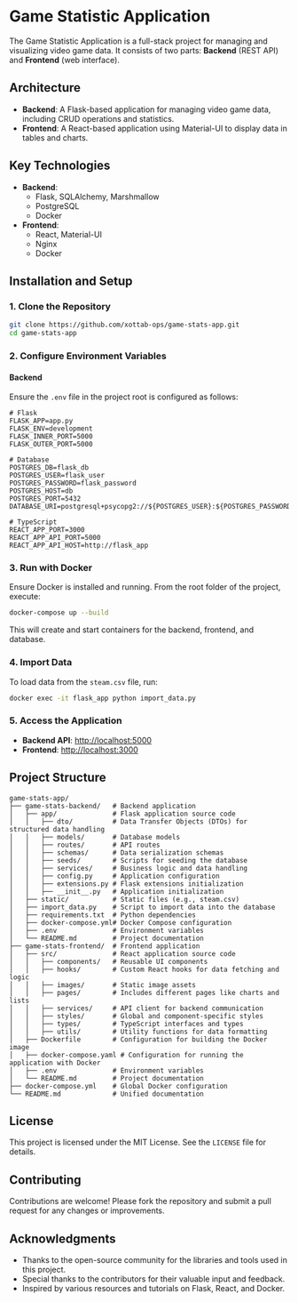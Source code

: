 # Game Statistic Application

The Game Statistic Application is a full-stack project for managing and visualizing video game data. It consists of two parts: **Backend** (REST API) and **Frontend** (web interface).

## Architecture

- **Backend**: A Flask-based application for managing video game data, including CRUD operations and statistics.
- **Frontend**: A React-based application using Material-UI to display data in tables and charts.

## Key Technologies

- **Backend**:
  - Flask, SQLAlchemy, Marshmallow
  - PostgreSQL
  - Docker
- **Frontend**:
  - React, Material-UI
  - Nginx
  - Docker

## Installation and Setup

### 1. Clone the Repository

```bash
git clone https://github.com/xottab-ops/game-stats-app.git
cd game-stats-app
```

### 2. Configure Environment Variables

#### Backend

Ensure the `.env` file in the project root is configured as follows:

```dotenv
# Flask
FLASK_APP=app.py
FLASK_ENV=development
FLASK_INNER_PORT=5000
FLASK_OUTER_PORT=5000

# Database
POSTGRES_DB=flask_db
POSTGRES_USER=flask_user
POSTGRES_PASSWORD=flask_password
POSTGRES_HOST=db
POSTGRES_PORT=5432
DATABASE_URI=postgresql+psycopg2://${POSTGRES_USER}:${POSTGRES_PASSWORD}@${POSTGRES_HOST}:${POSTGRES_PORT}/${POSTGRES_DB}

# TypeScript
REACT_APP_PORT=3000
REACT_APP_API_PORT=5000
REACT_APP_API_HOST=http://flask_app
```

### 3. Run with Docker

Ensure Docker is installed and running. From the root folder of the project, execute:

```bash
docker-compose up --build
```

This will create and start containers for the backend, frontend, and database.

### 4. Import Data

To load data from the `steam.csv` file, run:

```bash
docker exec -it flask_app python import_data.py
```

### 5. Access the Application

- **Backend API**: [http://localhost:5000](http://localhost:5000)
- **Frontend**: [http://localhost:3000](http://localhost:3000)

## Project Structure

```
game-stats-app/
├── game-stats-backend/   # Backend application
│   ├── app/              # Flask application source code
│   │   ├── dto/          # Data Transfer Objects (DTOs) for structured data handling
│   │   ├── models/       # Database models
│   │   ├── routes/       # API routes
│   │   ├── schemas/      # Data serialization schemas
│   │   ├── seeds/        # Scripts for seeding the database
│   │   ├── services/     # Business logic and data handling
│   │   ├── config.py     # Application configuration
│   │   ├── extensions.py # Flask extensions initialization
│   │   ├── __init__.py   # Application initialization
│   ├── static/           # Static files (e.g., steam.csv)
│   ├── import_data.py    # Script to import data into the database
│   ├── requirements.txt  # Python dependencies
│   ├── docker-compose.yml# Docker Compose configuration
│   ├── .env              # Environment variables
│   └── README.md         # Project documentation
├── game-stats-frontend/  # Frontend application
│   ├── src/              # React application source code
│   │   ├── components/   # Reusable UI components
│   │   ├── hooks/        # Custom React hooks for data fetching and logic
│   │   ├── images/       # Static image assets
│   │   ├── pages/        # Includes different pages like charts and lists
│   │   ├── services/     # API client for backend communication
│   │   ├── styles/       # Global and component-specific styles
│   │   ├── types/        # TypeScript interfaces and types
│   │   ├── utils/        # Utility functions for data formatting
│   ├── Dockerfile        # Configuration for building the Docker image
│   ├── docker-compose.yaml # Configuration for running the application with Docker
│   ├── .env              # Environment variables
│   └── README.md         # Project documentation
├── docker-compose.yml    # Global Docker configuration
└── README.md             # Unified documentation
```

## License

This project is licensed under the MIT License. See the `LICENSE` file for details.

## Contributing
Contributions are welcome! Please fork the repository and submit a pull request for any changes or improvements.

## Acknowledgments
- Thanks to the open-source community for the libraries and tools used in this project.
- Special thanks to the contributors for their valuable input and feedback.
- Inspired by various resources and tutorials on Flask, React, and Docker.


